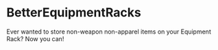 # BetterEquipmentRacks
Ever wanted to store non-weapon non-apparel items on your Equipment Rack? Now you can!

